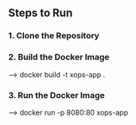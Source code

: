 ## Steps to Run
 
### 1. Clone the Repository
 
### 2. Build the Docker Image
 
 --> docker build -t xops-app .
 
### 3. Run the Docker Image
 

 --> docker run -p 8080:80 xops-app
